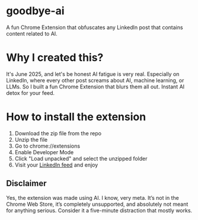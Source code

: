 # goodbye-ai
A fun Chrome Extension that obfuscates any LinkedIn post that contains content related to AI.
# Why I created this?
It's June 2025, and let's be honest AI fatigue is very real. Especially on LinkedIn, where every other post screams about AI, machine learning, or LLMs. So I built a fun Chrome Extension that blurs them all out. Instant AI detox for your feed.

# How to install the extension

1. Download the zip file from the repo
2. Unzip the file
3. Go to chrome://extensions
4. Enable Developer Mode
5. Click "Load unpacked" and select the unzipped folder
6. Visit your [LinkedIn feed](https://www.linkedin.com/in/therobgregory/) and enjoy

## Disclaimer
Yes, the extension was made using AI. I know, very meta. It’s not in the Chrome Web Store, it’s completely unsupported, and absolutely not meant for anything serious. Consider it a five-minute distraction that mostly works.

